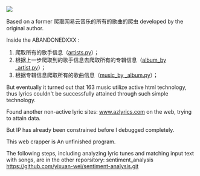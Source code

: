 ![](https://img.shields.io/badge/Python-3.5.2-blue.svg)

Based on a former 爬取网易云音乐的所有的歌曲的爬虫 developed by the original author.

Inside the ABANDONEDXXX :
1. 爬取所有的歌手信息（[artists.py](music_163/artists.py)）；
2. 根据上一步爬取到的歌手信息去爬取所有的专辑信息（[album_by _artist.py](music_163/album_by_artist.py)）；
3. 根据专辑信息爬取所有的歌曲信息（[music_by _album.py](music_163/music_by_album.py)）；

But eventually it turned out that 163 music utilize active html technology, thus lyrics couldn't be successfully attained through such simple technology.

Found another non-active lyric sites: www.azlyrics.com on the web, trying to attain data.

But IP has already been constrained before I debugged completely.

This web crapper is An unfinished program.

The following steps, including analyzing lyric tunes and matching input text with songs, are in the other reporsitory: sentiment_analysis https://github.com/yixuan-wei/sentiment-analysis.git
